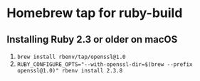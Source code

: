 # Homebrew tap for ruby-build

## Installing Ruby 2.3 or older on macOS

1. `brew install rbenv/tap/openssl@1.0`
2. `RUBY_CONFIGURE_OPTS="--with-openssl-dir=$(brew --prefix openssl@1.0)" rbenv install 2.3.8`

